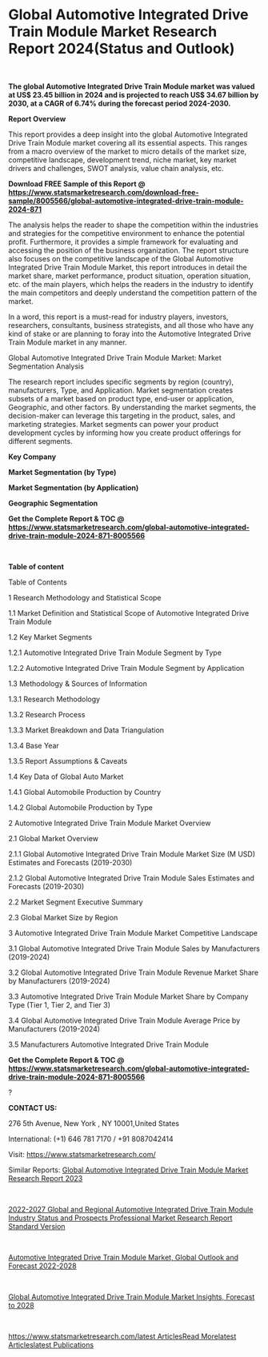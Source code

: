 <h1>Global Automotive Integrated Drive Train Module Market Research Report 2024(Status and Outlook)</h1><br/><p><strong>The global Automotive Integrated Drive Train Module market was valued at US$ 23.45 billion in 2024 and is projected to reach US$ 34.67 billion by 2030, at a <strong>CAGR</strong> of 6.74% during the forecast period 2024-2030.</strong></p>
 
 
 
 <p><strong>Report Overview</strong></p>
 
 
 
 <p>This report provides a deep insight into the global Automotive Integrated Drive Train Module market covering all its essential aspects. This ranges from a macro overview of the market to micro details of the market size, competitive landscape, development trend, niche market, key market drivers and challenges, SWOT analysis, value chain analysis, etc.</p>
 
 
 
 <p><strong>Download FREE Sample of this Report @ <a href="https://www.statsmarketresearch.com/download-free-sample/8005566/global-automotive-integrated-drive-train-module-2024-871">https://www.statsmarketresearch.com/download-free-sample/8005566/global-automotive-integrated-drive-train-module-2024-871</a></strong></p>
 
 
 
 <p>The analysis helps the reader to shape the competition within the industries and strategies for the competitive environment to enhance the potential profit. Furthermore, it provides a simple framework for evaluating and accessing the position of the business organization. The report structure also focuses on the competitive landscape of the Global Automotive Integrated Drive Train Module Market, this report introduces in detail the market share, market performance, product situation, operation situation, etc. of the main players, which helps the readers in the industry to identify the main competitors and deeply understand the competition pattern of the market.</p>
 
 
 
 <p>In a word, this report is a must-read for industry players, investors, researchers, consultants, business strategists, and all those who have any kind of stake or are planning to foray into the Automotive Integrated Drive Train Module market in any manner.</p>
 
 
 
 <p>Global Automotive Integrated Drive Train Module Market: Market Segmentation Analysis</p>
 
 
 
 <p>The research report includes specific segments by region (country), manufacturers, Type, and Application. Market segmentation creates subsets of a market based on product type, end-user or application, Geographic, and other factors. By understanding the market segments, the decision-maker can leverage this targeting in the product, sales, and marketing strategies. Market segments can power your product development cycles by informing how you create product offerings for different segments.</p>
 
 
 
 <p><strong>Key Company</strong></p>
 
 
 
 <p><strong>Market Segmentation (by Type)</strong></p>
 
 
 
 <p><strong>Market Segmentation (<strong>by Application</strong>)</strong></p>
 
 
 
 <p><strong>Geographic Segmentation</strong></p>
 
 
 
 <div><b>Get the Complete Report & TOC @ <a href="https://www.statsmarketresearch.com/global-automotive-integrated-drive-train-module-2024-871-8005566">https://www.statsmarketresearch.com/global-automotive-integrated-drive-train-module-2024-871-8005566</a></b></div>
 
 
 
 <p><br />
 
 <b>Table of content</b></p>
 
 
 
 <p>Table of Contents<br />
 
 1 Research Methodology and Statistical Scope<br />
 
 1.1 Market Definition and Statistical Scope of Automotive Integrated Drive Train Module<br />
 
 1.2 Key Market Segments<br />
 
 1.2.1 Automotive Integrated Drive Train Module Segment by Type<br />
 
 1.2.2 Automotive Integrated Drive Train Module Segment by Application<br />
 
 1.3 Methodology & Sources of Information<br />
 
 1.3.1 Research Methodology<br />
 
 1.3.2 Research Process<br />
 
 1.3.3 Market Breakdown and Data Triangulation<br />
 
 1.3.4 Base Year<br />
 
 1.3.5 Report Assumptions & Caveats<br />
 
 1.4 Key Data of Global Auto Market<br />
 
 1.4.1 Global Automobile Production by Country<br />
 
 1.4.2 Global Automobile Production by Type<br />
 
 2 Automotive Integrated Drive Train Module Market Overview<br />
 
 2.1 Global Market Overview<br />
 
 2.1.1 Global Automotive Integrated Drive Train Module Market Size (M USD) Estimates and Forecasts (2019-2030)<br />
 
 2.1.2 Global Automotive Integrated Drive Train Module Sales Estimates and Forecasts (2019-2030)<br />
 
 2.2 Market Segment Executive Summary<br />
 
 2.3 Global Market Size by Region<br />
 
 3 Automotive Integrated Drive Train Module Market Competitive Landscape<br />
 
 3.1 Global Automotive Integrated Drive Train Module Sales by Manufacturers (2019-2024)<br />
 
 3.2 Global Automotive Integrated Drive Train Module Revenue Market Share by Manufacturers (2019-2024)<br />
 
 3.3 Automotive Integrated Drive Train Module Market Share by Company Type (Tier 1, Tier 2, and Tier 3)<br />
 
 3.4 Global Automotive Integrated Drive Train Module Average Price by Manufacturers (2019-2024)<br />
 
 3.5 Manufacturers Automotive Integrated Drive Train Module</p>
 
 
 
 <div><b>Get the Complete Report & TOC @ <a href="https://www.statsmarketresearch.com/global-automotive-integrated-drive-train-module-2024-871-8005566">https://www.statsmarketresearch.com/global-automotive-integrated-drive-train-module-2024-871-8005566</a></b></div>
 
 
 
 <p>? </p>
 
 
 
 <p><b>CONTACT US:</b><br />
 
 276 5th Avenue, New York , NY 10001,United States<br />
 
 International: (+1) 646 781 7170 / +91 8087042414<br />
 
 Visit: <a href="https://www.statsmarketresearch.com/">https://www.statsmarketresearch.com/</a><br />
 
 Similar Reports: <a href="https://www.statsmarketresearch.com/global-automotive-integrated-drive-train-module-2024-871-8005566">Global Automotive Integrated Drive Train Module Market Research Report 2023</a><br />
 
 <br />
 
 <a href="https://www.statsmarketresearch.com/global-automotive-integrated-drive-train-module-2024-871-8005566">2022-2027 Global and Regional Automotive Integrated Drive Train Module Industry Status and Prospects Professional Market Research Report Standard Version</a><br />
 
 <br />
 
 <a href="https://www.statsmarketresearch.com/global-automotive-integrated-drive-train-module-2024-871-8005566">Automotive Integrated Drive Train Module Market, Global Outlook and Forecast 2022-2028</a><br />
 
 <br />
 
 <a href="https://www.statsmarketresearch.com/global-automotive-integrated-drive-train-module-2024-871-8005566">Global Automotive Integrated Drive Train Module Market Insights, Forecast to 2028</a><br />
 
 <br />
 
 <a href="https://gyeongbokgung.com">https://www.statsmarketresearch.com/</a><a href="https://hallyeomaritime.com">latest Articles</a><a href="https://jingwansa.com">Read More</a><a href="https://nguoiviet.jp/">latest Articles</a><a href="https://www.intelmarketresearch.com/">latest Publications</a></p>